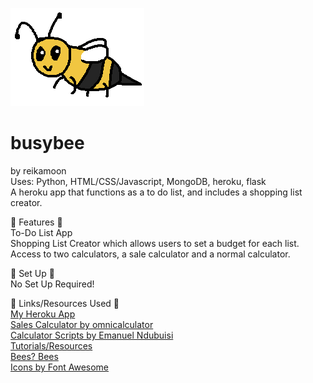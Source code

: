 ![Busybee Logo](static/busybeelogo.png)

# busybee #
by reikamoon\
Uses: Python, HTML/CSS/Javascript, MongoDB, heroku, flask\
A heroku app that functions as a to do list, and includes a shopping list creator.

:honeybee: Features :honeybee:\
To-Do List App\
Shopping List Creator which allows users to set a budget for each list.\
Access to two calculators, a sale calculator and a normal calculator.

:honeybee: Set Up :honeybee:\
No Set Up Required!


:honeybee: Links/Resources Used :honeybee:\
[My Heroku App](https://busybee-aa.herokuapp.com/)\
[Sales Calculator by omnicalculator](https://www.omnicalculator.com/finance/percent-off)\
[Calculator Scripts by Emanuel Ndubuisi](https://codepen.io/mcndubuisi/pen/Kqzpvz)\
[Tutorials/Resources](https://www.w3schools.com/howto/default.asp)\
[Bees? Bees](https://unsplash.com/s/photos/bees)\
[Icons by Font Awesome](https://fontawesome.com/icons?d=gallery)
